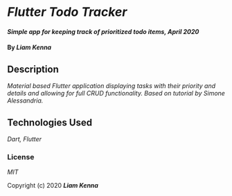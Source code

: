 # _Flutter Todo Tracker_

#### _Simple app for keeping track of prioritized todo items, April 2020_

#### By _**Liam Kenna**_

## Description

_Material based Flutter application displaying tasks with their priority and details and allowing for full CRUD functionality. Based on tutorial by Simone Alessandria._

## Technologies Used

_Dart, Flutter_

### License

_MIT_

Copyright (c) 2020 **_Liam Kenna_**
